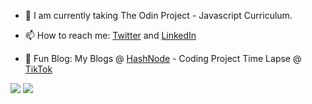 - 🔭 I am currently taking The Odin Project - Javascript Curriculum.
- 📫 How to reach me: [Twitter](https://twitter.com/norfkorean) and [LinkedIn](https://www.linkedin.com/in/ji-young-park-457a96a1/)

- 🌱 Fun Blog: My Blogs @ [HashNode](https://norfkorean.hashnode.dev/) - Coding Project Time Lapse @ [TikTok](https://www.tiktok.com/@norfkorean)
  

<img src="https://github-readme-stats.vercel.app/api?username=norfkorean&&show_icons=true&title_color=ffffff&icon_color=bb2acf&text_color=daf7dc&bg_color=151515"> <img src="https://github-readme-stats.vercel.app/api/top-langs/?username=norfkorean&theme=dark&hide_langs_below=1">




<!-- - 👯 I'm looking to collaborate on any project to improve my experience. -->
<!-- - 🤔 I'm looking for help with any javascript problems. -->
<!-- [![Twitter : norfkorean](https://img.shields.io/twitter/follow/norfkorean?style=social)](https://twitter.com/norfkorean)
 -->
<!--  💬 -->
<!--  ⚡ -->
<!-- [Instagram](https://instagram.com/bboyji_) -->
